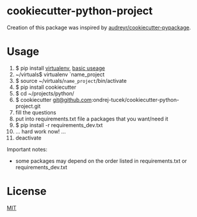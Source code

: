 # cookiecutter-python-project

Creation of this package was inspired by [audreyr/cookiecutter-pypackage](https://github.com/audreyr/cookiecutter-pypackage).


# Usage
1. $ pip install [virtualenv](https://virtualenv.pypa.io/en/stable/), [basic useage](http://docs.python-guide.org/en/latest/dev/virtualenvs/)
2. ~/virtuals$ virtualenv `name_project
3. $ source ~/virtuals/`name_project`/bin/activate
4. $ pip install cookiecutter
5. $ cd ~/projects/python/
6. $ cookiecutter git@github.com:ondrej-tucek/cookiecutter-python-project.git
7. fill the questions
8. put into requirements.txt file a packages that you want/need it
9. $ pip install -r requirements_dev.txt
10. ... hard work now! ...
11. deactivate

Important notes: 
- some packages may depend on the order listed in requirements.txt or requirements_dev.txt


# License
 [MIT](/LICENSE)

